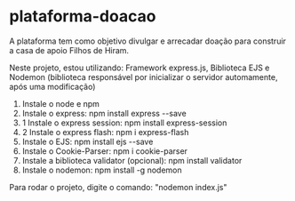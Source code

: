 # plataforma-doacao
A plataforma tem como objetivo divulgar e arrecadar doação para construir a casa de apoio Filhos de Hiram. 

Neste projeto, estou utilizando: Framework express.js, Biblioteca EJS e Nodemon (biblioteca responsável por inicializar o servidor automamente, após uma modificação)

1. Instale o node e npm
2. Instale o express: npm install express --save
2. 1 Instale o express session: npm install express-session
2. 2 Instale o express flash: npm i express-flash
3. Instale o EJS: npm install ejs --save
4. Instale o Cookie-Parser: npm i cookie-parser
5. Instale a biblioteca validator (opcional): npm install validator 
5. Instale o nodemon: npm install -g nodemon

Para rodar o projeto, digite o comando: "nodemon index.js"
